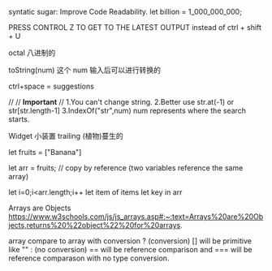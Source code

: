 syntatic sugar: Improve Code Readability.
let billion = 1_000_000_000;

PRESS CONTROL Z TO GET TO THE LATEST OUTPUT
instead of ctrl + shift + U

octal 八进制的

toString(num)
这个 num 输入后可以进行转换的

ctrl+space = suggestions

//
// <b>Important</b>
//
1.You can't change string.
2.Better use str.at(-1) or str[str.length-1]
3.IndexOf("str",num) num represents where the search starts.

Widget 小装置
trailing (植物)蔓生的

let fruits = ["Banana"]

let arr = fruits; // copy by reference (two variables reference the same array)

<!--

    process.stdout.write() = console.log with no new line

 -->

let i=0;i<arr.length;i++
let item of items
let key in arr


Arrays are Objects
https://www.w3schools.com/js/js_arrays.asp#:~:text=Arrays%20are%20Objects,returns%20%22object%22%20for%20arrays.

<!-- Author:
Let’s recall the rules:

Two objects are equal == only if they’re references to the same object.
If one of the arguments of == is an object, and the other one is a primitive, then the object gets converted to primitive, as explained in the chapter Object to primitive conversion.
…With an exception of null and undefined that equal == each other and nothing else. -->

array compare to array with conversion ? 
    (conversion) [] will be primitive like "" :
    (no conversion) == will be reference comparison and === will be reference comparason with no type conversion.